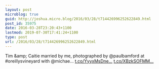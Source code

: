 ```yaml
---
layout: post
microblog: true
guid: http://joshua.micro.blog/2016/03/28/t714426996252622849.html
post_id: 35975
date: 2016-03-28T23:20:43+1100
lastmod: 2019-07-30T17:41:24+1100
type: post
url: /2016/03/28/t714426996252622849.html
---
```

Tim &amp;amp; Caitie married by me, photographed by @paulbamford at #oreillysvineyard with @michae… [t.co/YyyxMsDne...](https://t.co/YyyxMsDneC) [t.co/XBzkSOFMM...](https://t.co/XBzkSOFMM7)
